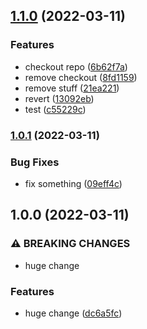 ## [1.1.0](https://github.com/dgff07/ReleaseDemo/compare/v1.0.1...v1.1.0) (2022-03-11)


### Features

* checkout repo ([6b62f7a](https://github.com/dgff07/ReleaseDemo/commit/6b62f7a8549a9f832f883661640f1442a3ea497d))
* remove checkout ([8fd1159](https://github.com/dgff07/ReleaseDemo/commit/8fd11594944bbb760e3dcd1311b17e3bef94cc75))
* remove stuff ([21ea221](https://github.com/dgff07/ReleaseDemo/commit/21ea221d4bbf2b95bdb725c1174fdf60ed14b20f))
* revert ([13092eb](https://github.com/dgff07/ReleaseDemo/commit/13092eb086aa7902abf7afb4512de53266d53fe9))
* test ([c55229c](https://github.com/dgff07/ReleaseDemo/commit/c55229c354f6b83c4317c609096874c209e5055c))

### [1.0.1](https://github.com/dgff07/ReleaseDemo/compare/v1.0.0...v1.0.1) (2022-03-11)


### Bug Fixes

* fix something ([09eff4c](https://github.com/dgff07/ReleaseDemo/commit/09eff4c7cbc3d3b02f4a5996ddbeef70c4ef9154))

## 1.0.0 (2022-03-11)


### ⚠ BREAKING CHANGES

* huge change

### Features

* huge change ([dc6a5fc](https://github.com/dgff07/ReleaseDemo/commit/dc6a5fc604f5dee4217ec880db48b484792b18ae))
